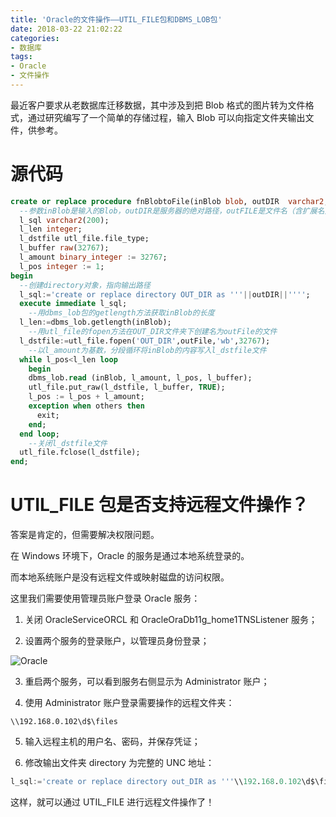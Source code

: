 ```yaml
---
title: 'Oracle的文件操作——UTIL_FILE包和DBMS_LOB包'
date: 2018-03-22 21:02:22
categories:
- 数据库
tags:
- Oracle
- 文件操作
---
```


最近客户要求从老数据库迁移数据，其中涉及到把 Blob 格式的图片转为文件格式，通过研究编写了一个简单的存储过程，输入 Blob 可以向指定文件夹输出文件，供参考。

<!-- more -->

# 源代码

```sql
create or replace procedure fnBlobtoFile(inBlob blob, outDIR  varchar2,	outFile varchar2) is
  --参数inBlob是输入的Blob，outDIR是服务器的绝对路径，outFILE是文件名（含扩展名）
  l_sql varchar2(200);
  l_len integer;
  l_dstfile utl_file.file_type;
  l_buffer raw(32767);
  l_amount binary_integer := 32767;
  l_pos integer := 1;
begin
  --创建directory对象，指向输出路径
  l_sql:='create or replace directory OUT_DIR as '''||outDIR||'''';
  execute immediate l_sql;
	--用dbms_lob包的getlength方法获取inBlob的长度
  l_len:=dbms_lob.getlength(inBlob);
	--用utl_file的fopen方法在OUT_DIR文件夹下创建名为outFile的文件
  l_dstfile:=utl_file.fopen('OUT_DIR',outFile,'wb',32767);
	--以l_amount为基数，分段循环将inBlob的内容写入l_dstfile文件
  while l_pos<l_len loop
    begin
    dbms_lob.read (inBlob, l_amount, l_pos, l_buffer);
    utl_file.put_raw(l_dstfile, l_buffer, TRUE);
    l_pos := l_pos + l_amount;
    exception when others then
      exit;
    end;
  end loop;
	--关闭l_dstfile文件
  utl_file.fclose(l_dstfile);
end;
```

# UTIL_FILE 包是否支持远程文件操作？

答案是肯定的，但需要解决权限问题。

在 Windows 环境下，Oracle 的服务是通过本地系统登录的。

而本地系统账户是没有远程文件或映射磁盘的访问权限。

这里我们需要使用管理员账户登录 Oracle 服务：

1. 关闭 OracleServiceORCL 和 OracleOraDb11g_home1TNSListener 服务；

2. 设置两个服务的登录账户，以管理员身份登录；

![Oracle](/post-images/1561901241937.jpg)

3. 重启两个服务，可以看到服务右侧显示为 Administrator 账户；

4. 使用 Administrator 账户登录需要操作的远程文件夹：

`\\192.168.0.102\d$\files`

5. 输入远程主机的用户名、密码，并保存凭证；

6. 修改输出文件夹 directory 为完整的 UNC 地址：

```sql
l_sql:='create or replace directory out_DIR as '''\\192.168.0.102\d$\files';''';
```

这样，就可以通过 UTIL_FILE 进行远程文件操作了！
